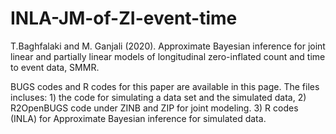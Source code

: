 # INLA-JM-of-ZI-event-time
T.Baghfalaki and M. Ganjali (2020). Approximate Bayesian inference for joint linear and partially linear models of longitudinal zero-inflated count and time to event data, SMMR. 

BUGS codes and R codes for this paper are available in this page. 
The files incluses: 1) the code for simulating a data set and the simulated data, 2) R2OpenBUGS code under ZINB and ZIP for joint modeling. 3) R codes (INLA) for Approximate Bayesian inference
for simulated data.
